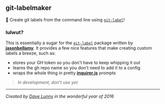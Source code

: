 ## git-labelmaker
:flags: Create git labels from the command line using [`git-label`](https://github.com/jasonbellamy/git-label)!

### lulwut?

This is essentially a sugar for the [`git-label`](https://github.com/jasonbellamy/git-label) package written by [**jasonbellamy**](https://github.com/jasonbellamy). It provides a few nice features that make creating custom labels a breeze, such as:

- stores your GH token so you don't have to keep whipping it out
- learns the gh repo name so you don't need to add it to a config
- wraps the whole thing in pretty [**inquirer.js**](https://github.com/SBoudrias/Inquirer.js/) prompts


> *In development, don't use yet*

---

*Created by [Dave Lunny](https://twitter.com/dave_lunny) in the wonderful year of 2016*
